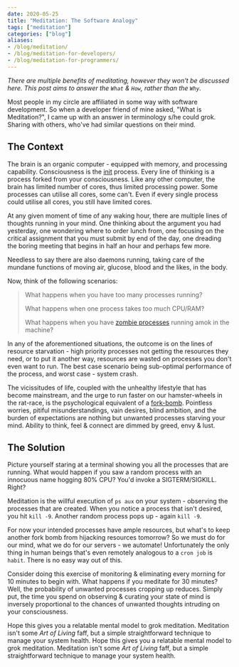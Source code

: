 ```yaml
---
date: 2020-05-25
title: "Meditation: The Software Analogy"
tags: ["meditation"]
categories: ["blog"]
aliases:
- /blog/meditation/
- /blog/meditation-for-developers/
- /blog/meditation-for-programmers/
---
```


_There are multiple benefits of meditating, however they won't be discussed here. This post aims to answer the `What` & `How`, rather than the `Why`._

Most people in my circle are affiliated in some way with software development. So when a developer friend of mine asked, "What is Meditation?", I came up with an answer in terminology s/he could grok. Sharing with others, who've had similar questions on their mind.

## The Context

The brain is an organic computer - equipped with memory, and processing capability. Consciousness is the [init](https://en.wikipedia.org/wiki/Init) process. Every line of thinking is a process forked from your consciousness. Like any other computer, the brain has limited number of cores, thus limited processing power. Some processes can utilise all cores, some can't. Even if every single process could utilise all cores, you still have limited cores.

At any given moment of time of any waking hour, there are multiple lines of thoughts running in your mind. One thinking about the argument you had yesterday, one wondering where to order lunch from, one focusing on the critical assignment that you must submit by end of the day, one dreading the boring meeting that begins in half an hour and perhaps few more.

Needless to say there are also daemons running, taking care of the mundane functions of moving air, glucose, blood and the likes, in the body.

Now, think of the following scenarios:

> What happens when you have too many processes running?
>
> What happens when one process takes too much CPU/RAM?
>
> What happens when you have [zombie processes](https://en.wikipedia.org/wiki/Zombie_process) running amok in the machine?

In any of the aforementioned situations, the outcome is on the lines of resource starvation - high priority processes not getting the resources they need, or to put it another way, resources are wasted on processes you don't even want to run. The best case scenario being sub-optimal performance of the process, and worst case - system crash.

The vicissitudes of life, coupled with the unhealthy lifestyle that has become mainstream, and the urge to run faster on our hamster-wheels in the rat-race, is the psychological equivalent of a [fork-bomb](https://en.wikipedia.org/wiki/Fork_bomb). Pointless worries, pitiful misunderstandings, vain desires, blind ambition, and the burden of expectations are nothing but unwanted processes starving your mind. Ability to think, feel & connect are dimmed by greed, envy & lust.

## The Solution

Picture yourself staring at a terminal showing you all the processes that are running. What would happen if you saw a random process with an innocuous name hogging 80% CPU? You'd invoke a SIGTERM/SIGKILL. Right?

Meditation is the willful execution of `ps aux` on your system - observing the processes that are created. When you notice a process that isn't desired, you hit `kill -9`. Another random process pops up - again `kill -9`.

For now your intended processes have ample resources, but what's to keep another fork bomb from hijacking resources tomorrow? So we must do for our mind, what we do for our servers - we automate! Unfortunately the only thing in human beings that's even remotely analogous to a `cron job` is `habit`. There is no easy way out of this.

Consider doing this exercise of monitoring & eliminating every morning for 10 minutes to begin with. What happens if you meditate for 30 minutes? Well, the probability of unwanted processes cropping up reduces. Simply put, the time you spend on observing & curating your state of mind is inversely proportional to the chances of unwanted thoughts intruding on your consciousness.

Hope this gives you a relatable mental model to grok meditation. Meditation isn't some _Art of Living_ faff, but a simple straightforward technique to manage your system health.
Hope this gives you a relatable mental model to grok meditation. Meditation isn't some _Art of Living_ faff, but a simple straightforward technique to manage your system health.
